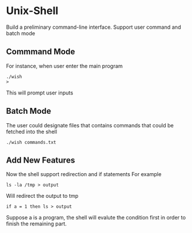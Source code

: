 # Unix-Shell
Build a preliminary command-line interface. Support user command and batch mode


## Commmand Mode 
For instance, when user enter the main program

```
./wish
>
```

This will prompt user inputs 

## Batch Mode
The user could designate files that contains commands that could be fetched into the shell

```
./wish commands.txt
```

## Add New Features
Now the shell support redirection and if statements 
For example

```
ls -la /tmp > output
```

Will redirect the output to tmp 

```
if a = 1 then ls > output 
```
Suppose a is a program, the shell will evalute the condition first in order to finish the remaining part. 
